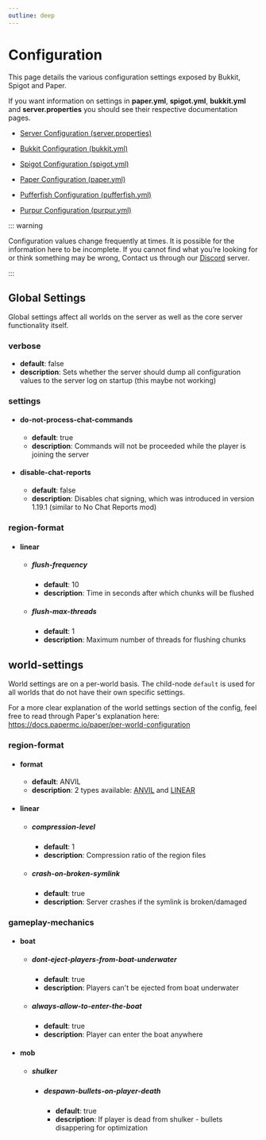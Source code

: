 ```yaml
---
outline: deep
---
```


# Configuration

This page details the various configuration settings exposed by Bukkit, Spigot and Paper.

If you want information on settings in **paper.yml**, **spigot.yml**, **bukkit.yml** and **server.properties** you should see their respective documentation pages.

- [Server Configuration (server.properties)](https://minecraft.wiki/w/Server.properties)

- [Bukkit Configuration (bukkit.yml)](https://bukkit.fandom.com/wiki/Bukkit.yml)

- [Spigot Configuration (spigot.yml)](https://www.spigotmc.org/wiki/spigot-configuration)

- [Paper Configuration (paper.yml)](https://docs.papermc.io/paper/reference/paper-global-configuration)

- [Pufferfish Configuration (pufferfish.yml)](https://docs.pufferfish.host/setup/pufferfish-fork-configuration)

- [Purpur Configuration (purpur.yml)](https://purpurmc.org/docs/Configuration)

::: warning

Configuration values change frequently at times. It is possible for the information here to be incomplete. If you cannot find what you’re looking for or think something may be wrong, Contact us through our [Discord](https://discord.gg/p7cxhw7E2M) server.

:::

## Global Settings

Global settings affect all worlds on the server as well as the core server functionality itself.

### verbose

- **default**: false
- **description**: Sets whether the server should dump all configuration values to the server log on startup (this maybe not working)

### settings
 - #### do-not-process-chat-commands
   - **default**: true
   - **description**: Commands will not be proceeded while the player is joining the server
 - #### disable-chat-reports
   - **default**: false
   - **description**: Disables chat signing, which was introduced in version 1.19.1 (similar to No Chat Reports mod)

### region-format
 - #### linear
   - ##### flush-frequency
     - **default**: 10
     - **description**: Time in seconds after which chunks will be flushed
   - ##### flush-max-threads
     - **default**: 1
     - **description**: Maximum number of threads for flushing chunks

## world-settings

World settings are on a per-world basis. The child-node `default` is used for all worlds that do not have their own specific settings.

For a more clear explanation of the world settings section of the config, feel free to read through Paper's explanation here: https://docs.papermc.io/paper/per-world-configuration

### region-format
- #### format
  - **default**: ANVIL
  - **description**: 2 types available: [ANVIL](https://minecraft.wiki/w/Anvil_file_format) and [LINEAR](https://github.com/xymb-endcrystalme/LinearRegionFileFormatTools?tab=readme-ov-file#linear-region-file-format-for-minecraft)
- #### linear
  - ##### compression-level
    - **default**: 1
    - **description**: Compression ratio of the region files
  - ##### crash-on-broken-symlink
    - **default**: true
    - **description**: Server crashes if the symlink is broken/damaged

### gameplay-mechanics
- #### boat
    - ##### dont-eject-players-from-boat-underwater
        - **default**: true
        - **description**: Players can't be ejected from boat underwater

    - ##### always-allow-to-enter-the-boat
        - **default**: true
        - **description**: Player can enter the boat anywhere
- #### mob
  - ##### shulker
    - ##### despawn-bullets-on-player-death
      - **default**: true
      - **description**: If player is dead from shulker - bullets disappering for optimization

